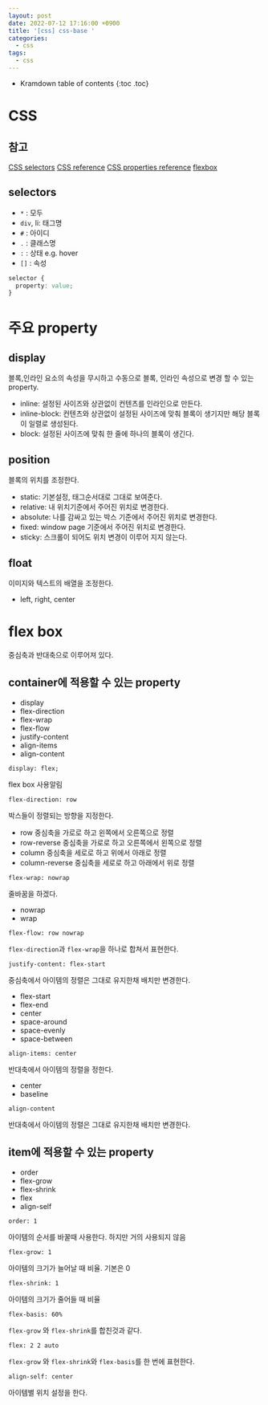 ```yaml
---
layout: post
date: 2022-07-12 17:16:00 +0900
title: '[css] css-base '
categories:
  - css
tags:
  - css
---
```


* Kramdown table of contents
{:toc .toc}

# CSS

## 참고
[CSS selectors](https://developer.mozilla.org/en-US/docs/Web/CSS/CSS_Selectors)
[CSS reference](https://developer.mozilla.org/en-US/docs/Web/CSS/Reference)
[CSS properties reference](https://developer.mozilla.org/en-US/docs/Web/CSS/CSS_Properties_Reference)
[flexbox](https://css-tricks.com/snippets/css/a-guide-to-flexbox/)

## selectors

- `*` : 모두
- `div`, li: 태그명
- `#` : 아이디
- `.` : 클래스명
- `:` : 상태 e.g. hover
- `[]` : 속성

```css
selector { 
  property: value;
}
```

# 주요 property

## display

블록,인라인 요소의 속성을 무시하고 수동으로 블록, 인라인 속성으로 변경 할 수 있는 property.

- inline: 설정된 사이즈와 상관없이 컨텐츠를 인라인으로 만든다. 
- inline-block: 컨텐츠와 상관없이 설정된 사이즈에 맞춰 블록이 생기지만 해당 블록이 일렬로 생성된다.
- block: 설정된 사이즈에 맞춰 한 줄에 하나의 블록이 생긴다.


## position

블록의 위치를 조정한다. 

- static: 기본설정, 태그순서대로 그대로 보여준다. 
- relative: 내 위치기준에서 주어진 위치로 변경한다.
- absolute: 나를 감싸고 있는 박스 기준에서 주어진 위치로 변경한다. 
- fixed: window page 기준에서 주어진 위치로 변경한다. 
- sticky: 스크롤이 되어도 위치 변경이 이루어 지지 않는다. 


## float

이미지와 텍스트의 배열을 조정한다. 

- left, right, center


# flex box

중심축과 반대축으로 이루어져 있다.

## container에 적용할 수 있는 property

- display
- flex-direction
- flex-wrap
- flex-flow
- justify-content
- align-items
- align-content


`display: flex;`   

flex box 사용알림

`flex-direction: row`

박스들이 정렬되는 방향을 지정한다. 

- row 중심축을 가로로 하고 왼쪽에서 오른쪽으로 정렬
- row-reverse 중심축을 가로로 하고 오른쪽에서 왼쪽으로 정렬
- column 중심축을 세로로 하고 위에서 아래로 정렬 
- column-reverse 중심축을 세로로 하고 아래에서 위로 정렬


`flex-wrap: nowrap`  

줄바꿈을 하겠다. 

- nowrap
- wrap 

`flex-flow: row nowrap`  

`flex-direction`과 `flex-wrap`을 하나로 합쳐서 표현한다.


`justify-content: flex-start`  

중심축에서 아이템의 정렬은 그대로 유지한채 배치만 변경한다. 

- flex-start
- flex-end
- center
- space-around
- space-evenly
- space-between



`align-items: center`

반대축에서 아이템의 정렬을 정한다. 

- center
- baseline


`align-content`

반대축에서 아이템의 정렬은 그대로 유지한채 배치만 변경한다. 



## item에 적용할 수 있는 property

- order
- flex-grow
- flex-shrink
- flex
- align-self


`order: 1`  

아이템의 순서를 바꿀때 사용한다. 하지만 거의 사용되지 않음  


`flex-grow: 1`  

아이템의 크기가 늘어날 때 비율. 기본은 0  


`flex-shrink: 1`  

아이템의 크기가 줄어들 때 비율  

`flex-basis: 60%`  

`flex-grow` 와 `flex-shrink`를 합친것과 같다.  


`flex: 2 2 auto`   

`flex-grow` 와 `flex-shrink`와 `flex-basis`를 한 번에 표현한다.  


`align-self: center`  

아이템별 위치 설정을 한다.    

